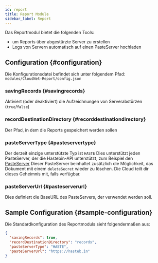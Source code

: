 ```yaml
---
id: report
title: Report Module
sidebar_label: Report
---
```


Das Reportmodul bietet die folgenden Tools:

- um Reports über abgestürzte Server zu erstellen
- Logs von Servern automatisch auf einen PasteServer hochladen

## Configuration {#configuration}

Die Konfigurationsdatei befindet sich unter folgendem Pfad: `modules/CloudNet-Report/config.json`

### savingRecords {#savingrecords}

Aktiviert (oder deaktiviert) die Aufzeichnungen von Serverabstürzen (`true`/`false`)

### recordDestinationDirectory {#recorddestinationdirectory}

Der Pfad, in dem die Reports gespeichert werden sollen

### pasteServerType {#pasteservertype}

Der derzeit einzige unterstützte Typ ist `HASTE`
Dies unterstützt jeden PasteServer, der die Hastebin-API unterstützt, zum Beispiel den [PasteServer](https://github.com/juliarn/PasteServer#api)
Dieser PasteServer beinhaltet zusätzlich die Möglichkeit, das Dokument mit einem `deleteSecret` wieder zu löschen.
Die Cloud teilt dir dieses Geheimnis mit, falls verfügbar.

### pasteServerUrl {#pasteserverurl}

Dies definiert die BaseURL des PasteServers, der verwendet werden soll.

## Sample Configuration {#sample-configuration}

Die Standardkonfiguration des Reportmoduls sieht folgendermaßen aus:

```json
{
  "savingRecords": true,
  "recordDestinationDirectory": "records",
  "pasteServerType": "HASTE",
  "pasteServerUrl": "https://hasteb.in"
}
```
